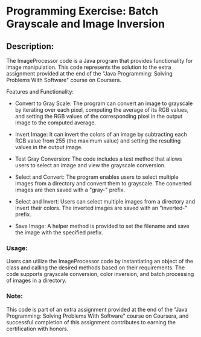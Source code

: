 # Programming Exercise: Batch Grayscale and Image Inversion

## Description:
The ImageProcessor code is a Java program that provides functionality for image manipulation. This code represents the solution to the extra assignment provided at the end of the "Java Programming: Solving Problems With Software" course on Coursera.

Features and Functionality:

- Convert to Gray Scale: The program can convert an image to grayscale by iterating over each pixel, computing the average of its RGB values, and setting the RGB values of the corresponding pixel in the output image to the computed average.

- Invert Image: It can invert the colors of an image by subtracting each RGB value from 255 (the maximum value) and setting the resulting values in the output image.

- Test Gray Conversion: The code includes a test method that allows users to select an image and view the grayscale conversion.

- Select and Convert: The program enables users to select multiple images from a directory and convert them to grayscale. The converted images are then saved with a "gray-" prefix.

- Select and Invert: Users can select multiple images from a directory and invert their colors. The inverted images are saved with an "inverted-" prefix.

- Save Image: A helper method is provided to set the filename and save the image with the specified prefix.

### Usage:
Users can utilize the ImageProcessor code by instantiating an object of the class and calling the desired methods based on their requirements. The code supports grayscale conversion, color inversion, and batch processing of images in a directory.

### Note:
This code is part of an extra assignment provided at the end of the "Java Programming: Solving Problems With Software" course on Coursera, and successful completion of this assignment contributes to earning the certification with honors.